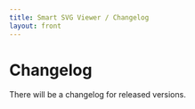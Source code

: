 ```yaml
---
title: Smart SVG Viewer / Changelog
layout: front
---
```


# Changelog

There will be a changelog for released versions.

